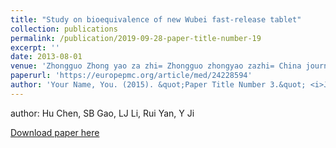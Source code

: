 ```yaml
---
title: "Study on bioequivalence of new Wubei fast-release tablet"
collection: publications
permalink: /publication/2019-09-28-paper-title-number-19
excerpt: ''
date: 2013-08-01
venue: 'Zhongguo Zhong yao za zhi= Zhongguo zhongyao zazhi= China journal of Chinese materia medica'
paperurl: 'https://europepmc.org/article/med/24228594'
author: 'Your Name, You. (2015). &quot;Paper Title Number 3.&quot; <i>Journal 1</i>. 1(3).'
---
```


author: Hu Chen, SB Gao, LJ Li, Rui Yan, Y Ji

[Download paper here](https://europepmc.org/article/med/24228594)

